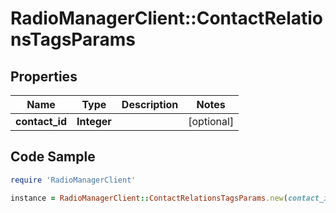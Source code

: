 # RadioManagerClient::ContactRelationsTagsParams

## Properties

Name | Type | Description | Notes
------------ | ------------- | ------------- | -------------
**contact_id** | **Integer** |  | [optional] 

## Code Sample

```ruby
require 'RadioManagerClient'

instance = RadioManagerClient::ContactRelationsTagsParams.new(contact_id: 1)
```


